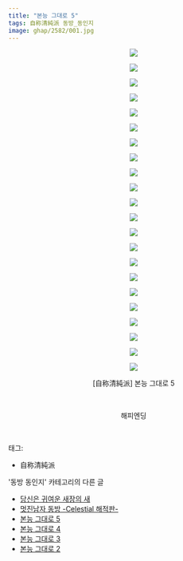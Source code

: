 ```yaml
---
title: "본능 그대로 5"
tags: 自称清純派 동방_동인지
image: ghap/2582/001.jpg
---
```

<div class="article">
<p style="text-align: center; clear: none; float: none;"><img src="{{ site.nasurl }}/ghap/2582/001.jpg"/></p>
<p style="text-align: center; clear: none; float: none;"><img src="{{ site.nasurl }}/ghap/2582/002.jpg"/></p>
<p style="text-align: center; clear: none; float: none;"><img src="{{ site.nasurl }}/ghap/2582/003.jpg"/></p>
<p style="text-align: center; clear: none; float: none;"><img src="{{ site.nasurl }}/ghap/2582/004.jpg"/></p>
<p style="text-align: center; clear: none; float: none;"><img src="{{ site.nasurl }}/ghap/2582/005.jpg"/></p>
<p style="text-align: center; clear: none; float: none;"><img src="{{ site.nasurl }}/ghap/2582/006.jpg"/></p>
<p style="text-align: center; clear: none; float: none;"><img src="{{ site.nasurl }}/ghap/2582/007.jpg"/></p>
<p style="text-align: center; clear: none; float: none;"><img src="{{ site.nasurl }}/ghap/2582/008.jpg"/></p>
<p style="text-align: center; clear: none; float: none;"><img src="{{ site.nasurl }}/ghap/2582/009.jpg"/></p>
<p style="text-align: center; clear: none; float: none;"><img src="{{ site.nasurl }}/ghap/2582/010.jpg"/></p>
<p style="text-align: center; clear: none; float: none;"><img src="{{ site.nasurl }}/ghap/2582/011.jpg"/></p>
<p style="text-align: center; clear: none; float: none;"><img src="{{ site.nasurl }}/ghap/2582/012.jpg"/></p>
<p style="text-align: center; clear: none; float: none;"><img src="{{ site.nasurl }}/ghap/2582/013.jpg"/></p>
<p style="text-align: center; clear: none; float: none;"><img src="{{ site.nasurl }}/ghap/2582/014.jpg"/></p>
<p style="text-align: center; clear: none; float: none;"><img src="{{ site.nasurl }}/ghap/2582/015.jpg"/></p>
<p style="text-align: center; clear: none; float: none;"><img src="{{ site.nasurl }}/ghap/2582/016.jpg"/></p>
<p style="text-align: center; clear: none; float: none;"><img src="{{ site.nasurl }}/ghap/2582/017.jpg"/></p>
<p style="text-align: center; clear: none; float: none;"><img src="{{ site.nasurl }}/ghap/2582/018.jpg"/></p>
<p style="text-align: center; clear: none; float: none;"><img src="{{ site.nasurl }}/ghap/2582/019.jpg"/></p>
<p style="text-align: center; clear: none; float: none;"><img src="{{ site.nasurl }}/ghap/2582/020.jpg"/></p>
<p style="text-align: center; clear: none; float: none;"><img src="{{ site.nasurl }}/ghap/2582/021.jpg"/></p>
<p style="text-align: center; clear: none; float: none;"><img src="{{ site.nasurl }}/ghap/2582/022.jpg"/></p>
<p style="text-align: center; clear: none; float: none;">[自称清純派] 본능 그대로 5</p>
<p style="text-align: center; clear: none; float: none;"><br/></p>
<p style="text-align: center; clear: none; float: none;">해피엔딩</p>
<p><br/></p>
</div><div class="tagTrail">
<p>태그: </p>
<ul>
<li>自称清純派</li>
</ul>
</div><div class="another">
<p>'동방 동인지' 카테고리의 다른 글</p>
<ul>
<li><a href="/2016-10-14-ghap_2584">당신은 귀여운 새장의 새</a></li>
<li><a href="/2016-10-14-ghap_2583">멋진남자 동방 -Celestial 해적판-</a></li>
<li><a href="/2016-10-14-ghap_2582">본능 그대로 5</a></li>
<li><a href="/2016-10-14-ghap_2581">본능 그대로 4</a></li>
<li><a href="/2016-10-14-ghap_2580">본능 그대로 3</a></li>
<li><a href="/2016-10-14-ghap_2579">본능 그대로 2</a></li>
</ul>
</div><div class="cb_module cb_fluid">
<div class="cb_wrt cb_profile">
</div><!-- commentList close -->
</div>
